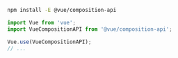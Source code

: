 ```bash
npm install -E @vue/composition-api
```

```typescript
import Vue from 'vue';
import VueCompositionAPI from '@vue/composition-api';

Vue.use(VueCompositionAPI);
// ...
```

<!--

# component-04-vue-composition-api

## Project setup
```
npm install
```

### Compiles and hot-reloads for development
```
npm run serve
```

### Compiles and minifies for production
```
npm run build
```

### Customize configuration
See [Configuration Reference](https://cli.vuejs.org/config/).

-->
